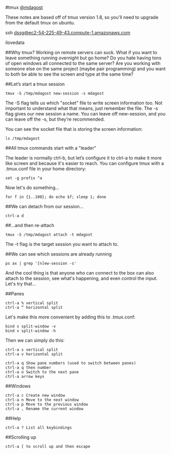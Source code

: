 #tmux
[@mdagost](https://github.com/mdagost)


These notes are based off of tmux version 1.8, so you'll need to upgrade from the default tmux on ubuntu.

ssh dssg@ec2-54-225-49-43.compute-1.amazonaws.com

ilovedata

##Why tmux?
Working on remote servers can suck.  What if you want to leave something running overnight but go home?  Do you hate having tons of open windows all connected to the same server?  Are you working with someone else on the same project (maybe pair programming) and you want to both be able to see the screen and type at the same time?

##Let’s start a tmux session

```
tmux -S /tmp/mdagost new-session -s mdagost
```

The -S flag tells us which "socket" file to write screen information too.  Not important to understand what that means, just remember the file.  The -s flag gives our new session a name.  You can leave off new-session, and you can leave off the -s, but they’re recommended.

You can see the socket file that is storing the screen information:

```
ls /tmp/mdagost
```

##All tmux commands start with a "leader"

The leader is normally ctrl-b, but let’s configure it to ctrl-a to make it more like screen and because it's easier to reach.  You can configure tmux with a .tmux.conf file in your home directory:

```
set -g prefix ^a
```

Now let's do something...

```
for f in {1..100}; do echo $f; sleep 1; done
```

##We can detach from our session...

```
ctrl-a d
```

##...and then re-attach
```
tmux -S /tmp/mdagost attach -t mdagost
```

The -t flag is the target session you want to attach to.

##We can see which sessions are already running
```
ps ax | grep '[n]ew-session -s'
```

And the cool thing is that anyone who can connect to the box can also attach to the session, see what's happening, and even control the input.  Let's try that...

##Panes

```
ctrl-a % vertical split
ctrl-a “ horizontal split
```

Let's make this more convenient by adding this to .tmux.conf:

```
bind s split-window -v
bind v split-window -h
```

Then we can simply do this:

```
ctrl-a s vertical split
ctrl-a v horizontal split
```

```
ctrl-a q Show pane numbers (used to switch between panes)
ctrl-a q then number
ctrl-a o Switch to the next pane
ctrl-a arrow keys
```

##Windows
```
ctrl-a c Create new window
ctrl-a n Move to the next window
ctrl-a p Move to the previous window
ctrl-a , Rename the current window
```

##Help
```
ctrl-a ? List all keybindings
```

##Scrolling up
```
ctrl-a [ to scroll up and then escape
```


 
